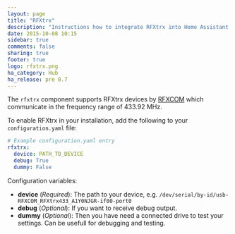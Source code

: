 ```yaml
---
layout: page
title: "RFXtrx"
description: "Instructions how to integrate RFXtrx into Home Assistant."
date: 2015-10-08 10:15
sidebar: true
comments: false
sharing: true
footer: true
logo: rfxtrx.png
ha_category: Hub
ha_release: pre 0.7
---
```


The `rfxtrx` component supports RFXtrx devices by [RFXCOM](http://www.rfxcom.com) which communicate in the frequency range of 433.92 MHz.

To enable RFXtrx in your installation, add the following to your `configuration.yaml` file:

```yaml
# Example configuration.yaml entry
rfxtrx:
  device: PATH_TO_DEVICE
  debug: True
  dummy: False
```

Configuration variables:

- **device** (*Required*): The path to your device, e.g. `/dev/serial/by-id/usb-RFXCOM_RFXtrx433_A1Y0NJGR-if00-port0`
- **debug** (*Optional*): If you want to receive debug output.
- **dummy** (*Optional*): Then you have need a connected drive to test your settings. Can be usefull for debugging and testing.
